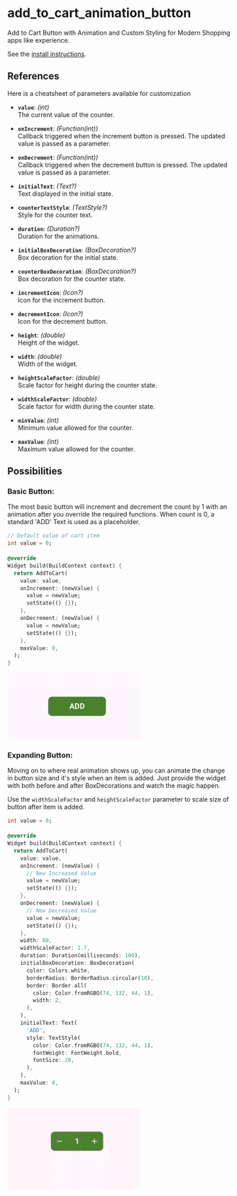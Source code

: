 # add_to_cart_animation_button

Add to Cart Button with Animation and Custom Styling for Modern Shopping apps like experience.

See the [install instructions](https://www.google.com).

## References

Here is a cheatsheet of parameters available for customization 

- **`value`**: *(int)*  
  The current value of the counter.

- **`onIncrement`**: *(Function(int))*  
  Callback triggered when the increment button is pressed. The updated value is passed as a parameter.

- **`onDecrement`**: *(Function(int))*  
  Callback triggered when the decrement button is pressed. The updated value is passed as a parameter.

- **`initialText`**: *(Text?)*  
  Text displayed in the initial state.

- **`counterTextStyle`**: *(TextStyle?)*  
  Style for the counter text.

- **`duration`**: *(Duration?)*  
  Duration for the animations.

- **`initialBoxDecoration`**: *(BoxDecoration?)*  
  Box decoration for the initial state.

- **`counterBoxDecoration`**: *(BoxDecoration?)*  
  Box decoration for the counter state.

- **`incrementIcon`**: *(Icon?)*  
  Icon for the increment button.

- **`decrementIcon`**: *(Icon?)*  
  Icon for the decrement button.

- **`height`**: *(double)*  
  Height of the widget.

- **`width`**: *(double)*  
  Width of the widget.

- **`heightScaleFactor`**: *(double)*  
  Scale factor for height during the counter state.

- **`widthScaleFactor`**: *(double)*  
  Scale factor for width during the counter state.

- **`minValue`**: *(int)*  
  Minimum value allowed for the counter.

- **`maxValue`**: *(int)*  
  Maximum value allowed for the counter.

## Possibilities

### Basic Button:

The most basic button will increment and decrement the count by 1 with an animation after you
override the required functions. When count is 0, a standard 'ADD' Text is used as a placeholder.

```dart
// Default value of cart item
int value = 0;

@override
Widget build(BuildContext context) {
  return AddToCart(
    value: value,
    onIncrement: (newValue) {
      value = newValue;
      setState(() {});
    },
    onDecrement: (newValue) {
      value = newValue;
      setState(() {});
    },
    maxValue: 8,
  );
}
```

<img src="readme_resources/basic_button.gif" width="300px">

### Expanding Button:

Moving on to where real animation shows up, you can animate the change in button size and it's
style when an item is added. Just provide the widget with both before and after BoxDecorations and watch the magic happen.

Use the `widthScaleFactor` and `heightScaleFactor` parameter to scale size of button after item is added.

```dart
int value = 0;

@override
Widget build(BuildContext context) {
  return AddToCart(
    value: value,
    onIncrement: (newValue) {
      // New Increased Value
      value = newValue;
      setState(() {});
    },
    onDecrement: (newValue) {
      // New Decreased Value
      value = newValue;
      setState(() {});
    },
    width: 80,
    widthScaleFactor: 1.7,
    duration: Duration(milliseconds: 100),
    initialBoxDecoration: BoxDecoration(
      color: Colors.white,
      borderRadius: BorderRadius.circular(10),
      border: Border.all(
        color: Color.fromRGBO(74, 132, 44, 1),
        width: 2,
      ),
    ),
    initialText: Text(
      'ADD',
      style: TextStyle(
        color: Color.fromRGBO(74, 132, 44, 1),
        fontWeight: FontWeight.bold,
        fontSize: 20,
      ),
    ),
    maxValue: 8,
  );
}
```

<img src="readme_resources/expanding_button.gif" width="300px">